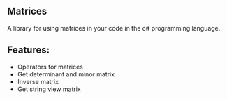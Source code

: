 ## Matrices
A library for using matrices in your code in the c# programming language.
## Features:
* Operators for matrices
* Get determinant and minor matrix
* Inverse matrix
* Get string view matrix
